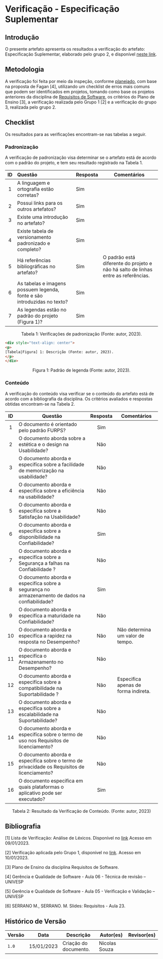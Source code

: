 # Verificação - Especificação Suplementar

## Introdução

O presente artefato apresenta os resultados a verificação do artefato: Especificação Suplementar, elaborado pelo grupo 2, e disponível [neste link](../modelagem/especificacao_suplementar.md).

## Metodologia

A verificação foi feita por meio da inspeção, conforme [planejado](planejamento.md), com base na proposta de Fagan [4], utilizando um checklist de erros mais comuns que podem ser identificados em projetos, tomando como base os projetos anteriores da disciplina de [Requisitos de Software](https://github.com/Requisitos-de-Software), os critérios do Plano de Ensino [3], a verificação realizada pelo Grupo 1 [2] e a verificação do grupo 3, realizada pelo grupo 2.

## Checklist

Os resultados para as verificações encontram-se nas tabelas a seguir.

### Padronização

A verificação de padronização visa determinar se o artefato está de acordo com o padrão do projeto, e tem seu resultado registrado na Tabela 1.

|ID |            Questão                                     | Resposta | Comentários  |
|:-:| :----------------------------------------------------- | ---------| ------------ |
| 1 | A linguagem e ortografia estão corretas?               | Sim
| 2 | Possui links para os outros artefatos?                 | Sim
| 3 | Existe uma introdução no artefato?                     | Sim
| 4 | Existe tabela de versionamento padronizado e completo? | Sim
| 5 | Há referências bibliográficas no artefato?             | Sim | O padrão está diferente do projeto e não há salto de linhas entre as referências.
| 6 | As tabelas e imagens possuem legenda, fonte e são introduzidas no texto? | Sim |
| 7 | As legendas estão no padrão do projeto (Figura 1)?  | Sim

<div style="text-align: center">
<p>
Tabela 1: Verificações de padronização (Fonte: autor, 2023).
</p>
</div>

```html
<div style="text-align: center">
<p>
[Tabela|Figura] 1: Descrição (Fonte: autor, 2023).
</p>
</div>
```

<div style="text-align: center">
<p>
Figura 1: Padrão de legenda (Fonte: autor, 2023).
</p>
</div>

### Conteúdo

A verificação do conteúdo visa verificar se o conteúdo do artefato está de acordo com a bibliografia da disciplina. Os critérios avaliados e respostas obtidas encontram-se na Tabela 2.

ID | Questão | Resposta | Comentários
:-: | - | :-: | -
1 | O documento é orientado pelo padrão FURPS? | Sim |
2 | O documento aborda sobre a estética e o design na Usabilidade? | Não |
3 | O documento aborda e especifíca sobre a facilidade de memorização na usabilidade? | Não |
4 | O documento aborda e especifíca sobre a eficiência na usabilidade? | Não |
5 | O documento aborda e especifíca sobre a Satisfação na Usabilidade? | Não |
6 | O documento aborda e especifíca sobre a disponibilidade na Confiabilidade? | Sim |
7 | O documento aborda e especifíca sobre a Segurança a falhas na Confiabilidade ? | Não |
8 | O documento aborda e especifíca sobre a segurança no armazenamento de dados na confiabilidade? | Sim |
9 | O documento aborda e especifíca a maturidade na Confiabilidade? | Não |
10 | O documento aborda e especifíca a rapidez na resposta no Desempenho? | Não | Não determina um valor de tempo.
11 | O documento aborda e especifíca o Armazenamento no Desempenho? | Não |
12 | O documento aborda e especifíca sobre a compatibilidade na Suportabilidade ? | Não | Especifica apenas de forma indireta.
13 | O documento aborda e especifíca sobre a escalabilidade na Suportabilidade? | Não |
14 | O documento aborda e especifíca sobre o termo de uso nos Requisitos de licenciamento? | Não |
15 | O documento aborda e especifíca sobre o termo de privacidade os Requisitos de licenciamento? | Não |
16 | O documento especifica em quais plataformas o aplicativo pode ser executado? | Sim |

<div style="text-align: center">
<p>
Tabela 2: Resultado da Verificação de Conteúdo. (Fonte: autor, 2023)
</p>
</div>

## Bibliografia

[1] Lista de Verificação: Análise de Léxicos. Disponível no [link](https://requisitos-de-software.github.io/2019.2-Duolingo/analise/verificacao/inspecaoLéxico/) Acesso em 09/01/2023.

[2] Verificação aplicada pelo Grupo 1, disponível no [link](https://requisitos-de-software.github.io/2022.2-Grasshopper/analise-de-requisitos/verificacao/testePiloto-Lichess/lexicos-Lichess/). Acesso em 10/01/2023.

[3] Plano de Ensino da disciplina Requisitos de Software.

[4] Gerência e Qualidade de Software - Aula 06 - Técnica de revisão – UNIVESP<br/>

[5] Gerência e Qualidade de Software - Aula 05 - Verificação e Validação – UNIVESP<br/>

[6] SERRANO M., SERRANO. M. Slides: Requisitos - Aula 23.<br/>

## Histórico de Versão

| Versão | Data          | Descrição                          | Autor(es)     |  Revisor(es)  |
| ------ | ------------- | ---------------------------------- | ------------- | ------------- |
| `1.0`  | 15/01/2023    | Criação do documento.              | Nicolas Souza |               |
